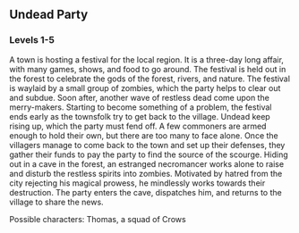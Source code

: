 ## Undead Party
### Levels 1-5
A town is hosting a festival for the local region. It is a three-day long affair, with many games, shows, and food to go around.
The festival is held out in the forest to celebrate the gods of the forest, rivers, and nature.
The festival is waylaid by a small group of zombies, which the party helps to clear out and subdue. Soon after, another wave of restless dead come upon the merry-makers. Starting to become something of a problem, the festival ends early as the townsfolk try to get back to the village.
Undead keep rising up, which the party must fend off. A few commoners are armed enough to hold their own, but there are too many to face alone.
Once the villagers manage to come back to the town and set up their defenses, they gather their funds to pay the party to find the source of the scourge.
Hiding out in a cave in the forest, an estranged necromancer works alone to raise and disturb the restless spirits into zombies. Motivated by hatred from the city rejecting his magical prowess, he mindlessly works towards their destruction.
The party enters the cave, dispatches him, and returns to the village to share the news.

Possible characters: Thomas, a squad of Crows